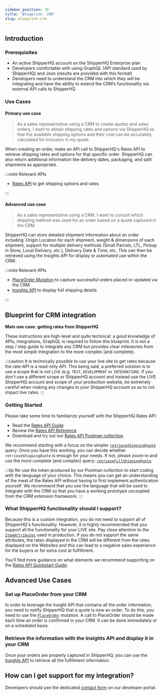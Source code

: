 ```yaml
---
sidebar_position: 10
title: 'Blueprint: CRM'
slug: blueprint-crm
---
```


## Introduction

### Prerequisites
- An active ShipperHQ account on the ShipperHQ Enterprise plan
- Developers comfortable with using GraphQL (API standard used by ShipperHQ) and Json (results are provided with this format)
- Developers need to understand the CRM into which they will be integrating and have the ability to extend the CRM’s functionality via external API calls to ShipperHQ

### Use Cases

#### Primary use case

>As a sales representative using a CRM to create quotes and sales orders, I want to obtain shipping rates and options via ShipperHQ so that the available shipping options and their cost can be accurately calculated for inclusion in my quote.

When creating an order, make an API call to ShipperHQ's Rates API to retrieve shipping rates and options for that specific order. ShipperHQ can also return additional information like delivery dates, packaging, and split shipments as appropriate.

:::note Relevant APIs

* [Rates API](rates/overview.md) to get shipping options and rates

:::

#### Advanced use case

>As a sales representative using a CRM,  I want to consult which shipping method was used for an order based on a quote captured in the CRM

ShipperHQ can store detailed shipment information about an order including: Origin Location for each shipment, weight & dimensions of each shipment, support for multiple delivery methods (Small Parcels, LTL, Pickup in Store, Local Delivery, etc.), Delivery Date & Time, etc. This can then be retrieved using the Insights API for display or automated use within the CRM.

:::note Relevant APIs

* [PlaceOrder Mutation](labels/place-order.md) to capture successful orders placed or updated via the CRM
* [Insights API](insights/overview.md) to display full shipping details

:::

## Blueprint for CRM integration

**Main use case: getting rates from ShipperHQ**

These instructions are high-level and quite technical: a good knowledge of APIs, integrations, GraphQL is required to follow this blueprint. It is not a step / step guide to integrate any CRM but provides clear milestones from the most simple integration to the more complex (and complete).

:::caution
It is technically possible to use your live site to get rates because the rate-API is a read-only API. This being said, a preferred solution is to use a scope that is not `LIVE` (e.g. `TEST`, `DEVELOPMENT` or `INTEGRATION`). If you don't use a different scope or ShipperHQ account and instead use the LIVE ShipperHQ account and scope of your production website, be extremely careful when making any changes to your ShipperHQ account so as to not impact live rates.
:::

### Getting Started

Please take some time to familiarize yourself with the ShipperHQ Rates API:
- Read the [Rates API Guide](rates/overview.md)
- Review the [Rates API Reference](https://dev.shipperhq.com/rates-service)
- Download and try out our [Rates API Postman collection](rates/examples.md#postman-collection)

We recommend starting with a focus on the simpler [`retrieveShippingQuote`](rates/examples.md#retrieveshippingquote) query. Once you have this working, you can decide whether `retrieveShippingQuote` is enough for your needs. If not, please zoom-in and use the more complete (and complex) query: [`retrieveFullShippingQuote`](rates/examples.md#example-retrieve-shipping-quote-with-scheduling-option).

:::tip
Re-use the token produced by our Postman collection to start coding with the language of your choice. This means you can get an understanding of the meat of the Rates API without having to first implement authentication yourself. We recommend that you use the language that will be used to integrate with the CRM so that you have a working prototype uncoupled from the CRM extension framework.
:::

### What ShipperHQ functionality should I support?
Because this is a custom integration, you do not need to support all of ShipperHQ's functionality. However, it is highly recommended that you support all the functionality for your LIVE site. Pay close attention to the [`ItemAttributes`](rates/quickstart.md#item-attributes) used in production. If you do not support the same attributes, the rates displayed in the CRM will be different from the rates displayed on the Websites and this can lead to a negative sales experience for the buyers or for extra cost at fulfillment.

You'll find more guidance on what elements we recommend supporting on the [Rates API Quickstart Guide](rates/quickstart.md#integration-requirements).

## Advanced Use Cases

### Set up PlaceOrder from your CRM

In order to leverage the Insight API that contains all the order information, you need to notify ShipperHQ that a quote is now an order. To do this, you need to use the [`PlaceOrder`](labels/place-order.md) mutation. A call to PlaceOrder should be made each time an order is confirmed in your CRM. It can be done immediately or on a scheduled basis.

### Retrieve the information with the Insights API and display it in your CRM

Once your orders are properly captured in ShipperHQ, you can use the [Insights API](insights/overview.md) to retrieve all the fulfillment information.

## How can I get support for my integration?
Developers should use the dedicated [contact form](/contact) on our developer portal.
